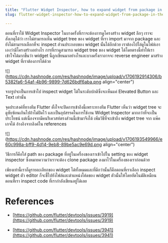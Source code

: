 ```yaml
---
title: "Flutter Widget Inspector, how to expand widget from package in the inspector."
slug: flutter-widget-inspector-how-to-expand-widget-from-package-in-the-inspector

---
```


ตอนที่เราใช้ Widget Inspector ในบางครั้งที่เราจะต้องการดูโครงสร้าง widget ลึกๆ เราจะสังเกตุได้ว่า เราไม่สามารถเห็น widget tree ของ widget ที่เรา import มาจาก package และยังไม่สามารถเลือกที่จะ inspect ส่วนประกอบของ widget นั้นได้อีกด้วย เราต้องไปไล่ดูในไฟล์เอาเองว่ามีโครงสร้างอย่างไร การที่เราดูสามารถ widget tree ของ widget ได้โดยตรงนี้ทำให้เราเข้าใจได้มากขึ้นว่า widget นึ้ถูกเขียนมาอย่างไรและบางครั้งเราอาจจะ reverse engineer มาสร้าง widget ที่เราต้องการได้ด้วย

![](https://cdn.hashnode.com/res/hashnode/image/upload/v1706192914306/b5382fa6-54af-4b96-9899-7d626bdf6aba.png align="center")

จากรูปจะเป็นการเข้าไป inspect widget ได้ในระดับปกติซึ่งจะเห็นแค่ Elevated Button และ Text เท่านั้น

จุดประสงค์ที่ทางทีม Flutter ตั้งใจจะปิดการเข้าถึงนี้เพราะทางทีม Flutter เห็นว่า widget tree จะดูซับซ้อนเกินไปถ้าไม่ปิดไว้ และเป็นอุปสรรคในการใช้งาน Widget Inspector มากกว่าที่จะเป็นประโยชน์ แต่เนื่องจากมีคนรีเควสท์ตรงส่วนนี้เข้ามาจึงได้ เพิ่มวิธีที่จะเข้าถึง widget tree จาก แพ๊คเกจได้ อ้างอิงจากลิงค์ใน references

![](https://cdn.hashnode.com/res/hashnode/image/upload/v1706193549966/e60c998a-bff9-4d14-9eb8-89be5ac9e69d.png align="center")

วิธีการก็คือใส่ path ของ package ที่อยู่ในเครื่องของเราเข้าไปใน setting ของ widget inspector ซึ่งหมายความว่าเราจะต้อง clone package ลงมาไว้ในเครื่องของเราก่อนด้วย

เพียงเท่านี้เราก็ดูรายละเอียกของ widget ได้ทั้งหมดและที่ดีกว่านั้นก็คือตอนที่เราเลือก inspect widget ตัว editor ก็จะชึ้ไปยังไฟล์และตำแหน่งโค้ดของ widget ตัวนั้นให้โดยอัตโนมัติเหมือนตอนที่เรา inspect code ที่เรากำลังเขียนอยู่ได้เลย

# References

* [https://github.com/flutter/devtools/issues/3919](https://github.com/flutter/devtools/issues/3919)
    
* [https://github.com/flutter/devtools/issues/3941](https://github.com/flutter/devtools/issues/3941)